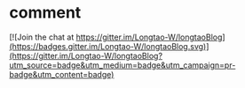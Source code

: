 # comment

[![Join the chat at https://gitter.im/Longtao-W/longtaoBlog](https://badges.gitter.im/Longtao-W/longtaoBlog.svg)](https://gitter.im/Longtao-W/longtaoBlog?utm_source=badge&utm_medium=badge&utm_campaign=pr-badge&utm_content=badge)